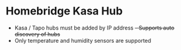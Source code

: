 # Homebridge Kasa Hub

- Kasa / Tapo hubs must be added by IP address
~~- Supports auto discovery of hubs~~
- Only temperature and humidity sensors are supported
